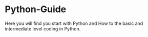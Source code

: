 # Python-Guide
Here you will find you start with Python and How to the basic and intermediate level coding in Python. 
